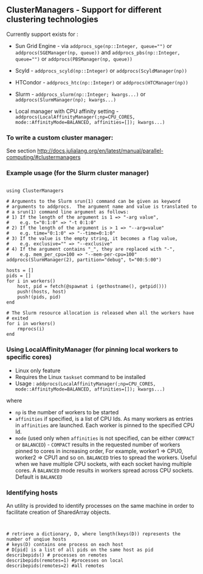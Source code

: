 ## ClusterManagers - Support for different clustering technologies

Currently support exists for :

- Sun Grid Engine - via `addprocs_sge(np::Integer, queue="")` or `addprocs(SGEManager(np, queue))`
                    and `addprocs_pbs(np::Integer, queue="")` or `addprocs(PBSManager(np, queue))`

- Scyld - `addprocs_scyld(np::Integer)` or `addprocs(ScyldManager(np))`
- HTCondor - `addprocs_htc(np::Integer)` or `addprocs(HTCManager(np))`
- Slurm - `addprocs_slurm(np::Integer; kwargs...)` or `addprocs(SlurmManager(np); kwargs...)`
- Local manager with CPU affinity setting - `addprocs(LocalAffinityManager(;np=CPU_CORES, mode::AffinityMode=BALANCED, affinities=[]); kwargs...)`


### To write a custom cluster manager:

See section http://docs.julialang.org/en/latest/manual/parallel-computing/#clustermanagers

### Example usage (for the Slurm cluster manager)

<pre><code>
using ClusterManagers

# Arguments to the Slurm srun(1) command can be given as keyword
# arguments to addprocs.  The argument name and value is translated to
# a srun(1) command line argument as follows:
# 1) If the length of the argument is 1 => "-arg value",
#    e.g. t="0:1:0" => "-t 0:1:0"
# 2) If the length of the argument is > 1 => "--arg=value"
#    e.g. time="0:1:0" => "--time=0:1:0"
# 3) If the value is the empty string, it becomes a flag value,
#    e.g. exclusive="" => "--exclusive"
# 4) If the argument contains "_", they are replaced with "-",
#    e.g. mem_per_cpu=100 => "--mem-per-cpu=100"
addprocs(SlurmManager(2), partition="debug", t="00:5:00")

hosts = []
pids = []
for i in workers()
	host, pid = fetch(@spawnat i (gethostname(), getpid()))
	push!(hosts, host)
	push!(pids, pid)
end

# The Slurm resource allocation is released when all the workers have
# exited
for i in workers()
	rmprocs(i)
end
</code></pre>


### Using LocalAffinityManager (for pinning local workers to specific cores)

- Linux only feature
- Requires the Linux `taskset` command to be installed
- Usage : `addprocs(LocalAffinityManager(;np=CPU_CORES, mode::AffinityMode=BALANCED, affinities=[]); kwargs...)`

where

- `np` is the number of workers to be started
- `affinities` if specified, is a list of CPU Ids. As many workers as entries in `affinities` are launched. Each worker is pinned
to the specified CPU Id.
- `mode` (used only when `affinities` is not specified, can be either `COMPACT` or `BALANCED`) - `COMPACT` results in the requested number
of workers pinned to cores in increasing order, For example, worker1 => CPU0, worker2 => CPU1 and so on. `BALANCED` tries to spread
the workers. Useful when we have multiple CPU sockets, with each socket having multiple cores. A `BALANCED` mode results in workers
spread across CPU sockets. Default is `BALANCED`



### Identifying hosts

An utility is provided to identify processes on the same machine in order to facilitate creation of SharedArray objects.

<pre><code>

# retrieve a dictionary, D, where length(keys(D)) represents the number of unqiue hosts
# keys(D) contains one process on each host 
# D[pid] is a list of all pids on the same host as pid
describepids() # processes on remotes
describepids(remotes=1) #processes on local
describepids(remotes=2) #all remotes

</code></pre>
